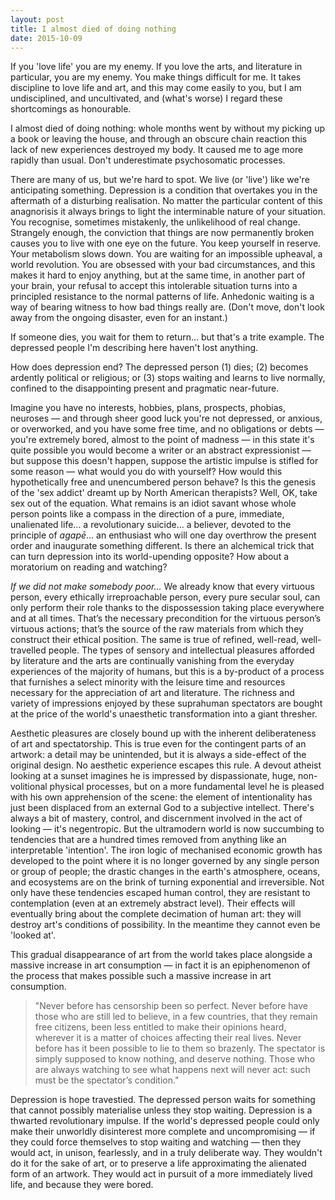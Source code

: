 ```yaml
---
layout: post
title: I almost died of doing nothing
date: 2015-10-09
---
```


If you 'love life' you are my enemy. If you love the arts, and literature in particular, you are my enemy. You make things difficult for me. It takes discipline to love life and art, and this may come easily to you, but I am undisciplined, and uncultivated, and (what's worse) I regard these shortcomings as honourable.

I almost died of doing nothing: whole months went by without my picking up a book or leaving the house, and through an obscure chain reaction this lack of new experiences destroyed my body. It caused me to age more rapidly than usual. Don't underestimate psychosomatic processes.

There are many of us, but we're hard to spot. We live (or 'live') like we're anticipating something. Depression is a condition that overtakes you in the aftermath of a disturbing realisation. No matter the particular content of this anagnorisis it always brings to light the interminable nature of your situation. You recognise, sometimes mistakenly, the unlikelihood of real change. Strangely enough, the conviction that things are now permanently broken causes you to live with one eye on the future. You keep yourself in reserve. Your metabolism slows down. You are waiting for an impossible upheaval, a world revolution. You are obsessed with your bad circumstances, and this makes it hard to enjoy anything, but at the same time, in another part of your brain, your refusal to accept this intolerable situation turns into a principled resistance to the normal patterns of life. Anhedonic waiting is a way of bearing witness to how bad things really are. (Don't move, don't look away from the ongoing disaster, even for an instant.)

If someone dies, you wait for them to return... but that's a trite example. The depressed people I'm describing here haven't lost anything.

How does depression end? The depressed person (1) dies; (2) becomes ardently political or religious; or (3) stops waiting and learns to live normally, confined to the disappointing present and pragmatic near-future.

Imagine you have no interests, hobbies, plans, prospects, phobias, neuroses — and through sheer good luck you're not depressed, or anxious, or overworked, and you have some free time, and no obligations or debts — you're extremely bored, almost to the point of madness — in this state it's quite possible you would become a writer or an abstract expressionist — but suppose this doesn't happen, suppose the artistic impulse is stifled for some reason — what would you do with yourself? How would this hypothetically free and unencumbered person behave? Is this the genesis of the 'sex addict' dreamt up by North American therapists? Well, OK, take sex out of the equation. What remains is an idiot savant whose whole person points like a compass in the direction of a pure, immediate, unalienated life... a revolutionary suicide... a believer, devoted to the principle of *agapē*... an enthusiast who will one day overthrow the present order and inaugurate something different. Is there an alchemical trick that can turn depression into its world-upending opposite? How about a moratorium on reading and watching?

*If we did not make somebody poor...* We already know that every virtuous person, every ethically irreproachable person, every pure secular soul, can only perform their role thanks to the dispossession taking place everywhere and at all times. That’s the necessary precondition for the virtuous person’s virtuous actions; that’s the source of the raw materials from which they construct their ethical position. The same is true of refined, well-read, well-travelled people. The types of sensory and intellectual pleasures afforded by literature and the arts are continually vanishing from the everyday experiences of the majority of humans, but this is a by-product of a process that furnishes a select minority with the leisure time and resources necessary for the appreciation of art and literature. The richness and variety of impressions enjoyed by these suprahuman spectators are bought at the price of the world's unaesthetic transformation into a giant thresher. 

Aesthetic pleasures are closely bound up with the inherent deliberateness of art and spectatorship. This is true even for the contingent parts of an artwork: a detail may be unintended, but it is always a side-effect of the original design. No aesthetic experience escapes this rule. A devout atheist looking at a sunset imagines he is impressed by dispassionate, huge, non-volitional physical processes, but on a more fundamental level he is pleased with his own apprehension of the scene: the element of intentionality has just been displaced from an external God to a subjective intellect. There's always a bit of mastery, control, and discernment involved in the act of looking — it's negentropic. But the ultramodern world is now succumbing to tendencies that are a hundred times removed from anything like an interpretable 'intention'. The iron logic of mechanised economic growth has developed to the point where it is no longer governed by any single person or group of people; the drastic changes in the earth's atmosphere, oceans, and ecosystems are on the brink of turning exponential and irreversible. Not only have these tendencies escaped human control, they are resistant to contemplation (even at an extremely abstract level). Their effects will eventually bring about the complete decimation of human art: they will destroy art's conditions of possibility. In the meantime they cannot even be 'looked at'.

This gradual disappearance of art from the world takes place alongside a massive increase in art consumption — in fact it is an epiphenomenon of the process that makes possible such a massive increase in art consumption.

>"Never before has censorship been so perfect. Never before have those who are still led to believe, in a few countries, that they remain free citizens, been less entitled to make their opinions heard, wherever it is a matter of choices affecting their real lives. Never before has it been possible to lie to them so brazenly. The spectator is simply supposed to know nothing, and deserve nothing. Those who are always watching to see what happens next will never act: such must be the spectator’s condition."

Depression is hope travestied. The depressed person waits for something that cannot possibly materialise unless they stop waiting. Depression is a thwarted revolutionary impulse. If the world's depressed people could only make their unworldly disinterest more complete and uncompromising — if they could force themselves to stop waiting and watching — then they would act, in unison, fearlessly, and in a truly deliberate way. They wouldn't do it for the sake of art, or to preserve a life approximating the alienated form of an artwork. They would act in pursuit of a more immediately lived life, and because they were bored.